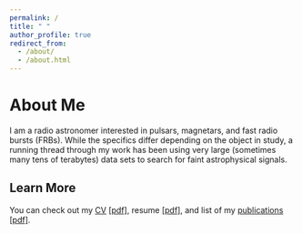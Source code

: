 ```yaml
---
permalink: /
title: " "
author_profile: true
redirect_from: 
  - /about/
  - /about.html
---
```


About Me
==========

I am a radio astronomer interested in pulsars, magnetars, and fast radio 
bursts (FRBs). While the specifics differ depending on the object in study, 
a running thread through my work has been using very large (sometimes many 
tens of terabytes) data sets to search for faint astrophysical signals.  

Learn More
-----------

You can check out my [CV](/cv/) [[pdf]](/files/wharton_cv.pdf), 
resume [[pdf]](/files/wharton_resume.pdf), and list of 
my [publications](/publications/) [[pdf]](/files/wharton_pubs.pdf).


